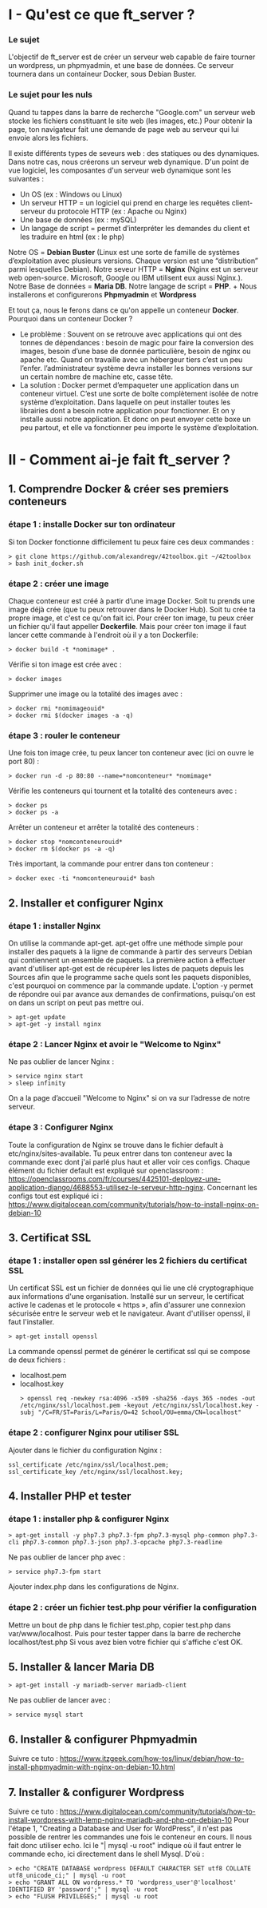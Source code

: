 # I - Qu'est ce que ft_server ?
### Le sujet
L'objectif de ft_server est de créer un serveur web capable de faire tourner un wordpress, un phpmyadmin, et une base de données. 
Ce serveur tournera dans un containeur Docker, sous Debian Buster.
### Le sujet pour les nuls
Quand tu tappes dans la barre de recherche "Google.com" un serveur web stocke les fichiers constituant le site web (les images, etc.)
Pour obtenir la page, ton navigateur fait une demande de page web au serveur qui lui envoie alors les fichiers.

Il existe différents types de seveurs web : des statiques ou des dynamiques. 
Dans notre cas, nous créerons un serveur web dynamique. D'un point de vue logiciel, les composantes d'un serveur web dynamique sont les suivantes :
- Un OS (ex : Windows ou Linux)
- Un serveur HTTP = un logiciel qui prend en charge les requêtes client-serveur du protocole HTTP (ex : Apache ou Nginx)
- Une base de données (ex : mySQL)
- Un langage de script = permet d’interpréter les demandes du client et les traduire en html (ex : le php)

Notre OS = **Debian Buster** (Linux est une sorte de famille de systèmes d’exploitation avec plusieurs versions. Chaque version est une “distribution” parmi lesquelles Debian).
Notre seveur HTTP = **Nginx** (Nginx est un serveur web open-source. Microsoft, Google ou IBM utilisent eux aussi Nginx.).
Notre Base de données = **Maria DB**.
Notre langage de script = **PHP**. + Nous installerons et configurerons **Phpmyadmin** et **Wordpress** 

Et tout ça, nous le ferons dans ce qu'on appelle un conteneur **Docker**. 
Pourquoi dans un conteneur Docker ?
- Le problème :
Souvent on se retrouve avec applications qui ont des tonnes de dépendances : besoin de magic pour faire la conversion des images, besoin d’une base de donnée particulière, besoin de nginx ou apache etc. Quand on travaille avec un hébergeur tiers c’est un peu l’enfer. l’administrateur système devra installer les bonnes versions sur un certain nombre de machine etc, casse tête.
- La solution :
Docker permet d’empaqueter une application dans un conteneur virtuel. C’est une sorte de boîte complètement isolée de notre système d’exploitation. Dans laquelle on peut installer toutes les librairies dont a besoin notre application pour fonctionner. Et on y installe aussi notre application. Et donc on peut envoyer cette boxe un peu partout, et elle va fonctionner peu importe le système d’exploitation.

# II - Comment ai-je fait ft_server ?

## 1. Comprendre Docker & créer ses premiers conteneurs
### étape 1 : installe Docker sur ton ordinateur
Si ton Docker fonctionne difficilement tu peux faire ces deux commandes :
  ```
  > git clone https://github.com/alexandregv/42toolbox.git ~/42toolbox
  > bash init_docker.sh
  ```
### étape 2 : créer une image
Chaque conteneur est créé à partir d’une image Docker.
Soit tu prends une image déjà crée (que tu peux retrouver dans le Docker Hub).
Soit tu crée ta propre image, et c'est ce qu'on fait ici. Pour créer ton image, tu peux créer un fichier qu'il faut appeller **Dockerfile**.
Mais pour créer ton image il faut lancer cette commande à l'endroit où il y a ton Dockerfile:
  ```
  > docker build -t *nomimage* .
  ```
Vérifie si ton image est crée avec :
  ```
  > docker images
  ```
Supprimer une image ou la totalité des images avec :
  ```
  > docker rmi *nomimageouid*
  > docker rmi $(docker images -a -q)
  ```
### étape 3 : rouler le conteneur
Une fois ton image crée, tu peux lancer ton conteneur avec (ici on ouvre le port 80) :
  ```
  > docker run -d -p 80:80 --name=*nomconteneur* *nomimage*
  ```
Vérifie les conteneurs qui tournent et la totalité des conteneurs avec :
  ```
  > docker ps
  > docker ps -a
  ```
Arrêter un conteneur et arrêter la totalité des conteneurs :
  ```
  > docker stop *nomconteneurouid*
  > docker rm $(docker ps -a -q)
  ```
Très important, la commande pour entrer dans ton conteneur :
  ```
  > docker exec -ti *nomconteneurouid* bash
  ```

## 2. Installer et configurer Nginx
### étape 1 : installer Nginx
On utilise la commande apt-get. apt-get offre une méthode simple pour installer des paquets à la ligne de commande à partir des serveurs Debian qui contiennent un ensemble de paquets.
La première action à effectuer avant d'utiliser apt-get est de récupérer les listes de paquets depuis les Sources afin que le programme sache quels sont les paquets disponibles, c'est pourquoi on commence par la commande update.
L'option -y permet de répondre oui par avance aux demandes de confirmations, puisqu'on est on dans un script on peut pas mettre oui. 
  ```
  > apt-get update
  > apt-get -y install nginx
  ```
### étape 2 : Lancer Nginx et avoir le "Welcome to Nginx"
Ne pas oublier de lancer Nginx :
  ```
  > service nginx start
  > sleep infinity
  ```
On a la page d’accueil "Welcome to Nginx" si on va sur l’adresse de notre serveur.
### étape 3 : Configurer Nginx
Toute la configuration de Nginx se trouve dans le fichier default à etc/nginx/sites-available. Tu peux entrer dans ton conteneur avec la commande exec dont j'ai parlé plus haut et aller voir ces configs.
Chaque élément du fichier default est expliqué sur openclassroom : https://openclassrooms.com/fr/courses/4425101-deployez-une-application-django/4688553-utilisez-le-serveur-http-nginx.
Concernant les configs tout est expliqué ici : https://www.digitalocean.com/community/tutorials/how-to-install-nginx-on-debian-10

## 3. Certificat SSL
### étape 1 : installer open ssl générer les 2 fichiers du certificat SSL
Un certificat SSL est un fichier de données qui lie une clé cryptographique aux informations d'une organisation. Installé sur un serveur, le certificat active le cadenas et le protocole « https », afin d'assurer une connexion sécurisée entre le serveur web et le navigateur.
Avant d'utiliser openssl, il faut l'installer.
  ```
  > apt-get install openssl
  ```
La commande openssl permet de générer le certificat ssl qui se compose de deux fichiers :
- localhost.pem
- localhost.key
  ```
  > openssl req -newkey rsa:4096 -x509 -sha256 -days 365 -nodes -out /etc/nginx/ssl/localhost.pem -keyout /etc/nginx/ssl/localhost.key -subj "/C=FR/ST=Paris/L=Paris/O=42 School/OU=emma/CN=localhost"
  ```
### étape 2 : configurer Nginx pour utiliser SSL
Ajouter dans le fichier du configuration Nginx :
  ```
  ssl_certificate /etc/nginx/ssl/localhost.pem;
  ssl_certificate_key /etc/nginx/ssl/localhost.key;
  ```
## 4. Installer PHP et tester
### étape 1 : installer php & configurer Nginx
  ```
  > apt-get install -y php7.3 php7.3-fpm php7.3-mysql php-common php7.3-cli php7.3-common php7.3-json php7.3-opcache php7.3-readline
  ```
Ne pas oublier de lancer php avec :
  ```
  > service php7.3-fpm start
  ```
Ajouter index.php dans les configurations de Nginx.
### étape 2 : créer un fichier test.php pour vérifier la configuration
Mettre un bout de php dans le fichier test.php, copier test.php dans var/www/localhost. Puis pour tester tapper dans la barre de recherche localhost/test.php
Si vous avez bien votre fichier qui s'affiche c'est OK.
## 5. Installer & lancer Maria DB
  ```
  > apt-get install -y mariadb-server mariadb-client
  ```
Ne pas oublier de lancer avec :
  ```
  > service mysql start
  ```
## 6. Installer & configurer Phpmyadmin
Suivre ce tuto : https://www.itzgeek.com/how-tos/linux/debian/how-to-install-phpmyadmin-with-nginx-on-debian-10.html

## 7. Installer & configurer Wordpress
Suivre ce tuto : https://www.digitalocean.com/community/tutorials/how-to-install-wordpress-with-lemp-nginx-mariadb-and-php-on-debian-10
Pour l'étape 1, "Creating a Database and User for WordPress", il n'est pas possible de rentrer les commandes une fois le conteneur en cours. Il nous fait donc utiliser echo.
Ici le "| mysql -u root" indique où il faut entrer le commande echo, ici directement dans le shell Mysql.
D'où :
  ```
  > echo "CREATE DATABASE wordpress DEFAULT CHARACTER SET utf8 COLLATE utf8_unicode_ci;" | mysql -u root
  > echo "GRANT ALL ON wordpress.* TO 'wordpress_user'@'localhost' IDENTIFIED BY 'password';" | mysql -u root
  > echo "FLUSH PRIVILEGES;" | mysql -u root
  ```

